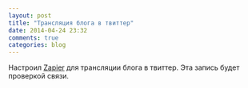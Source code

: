 ```yaml
---
layout: post
title: "Трансляция блога в твиттер"
date: 2014-04-24 23:32
comments: true
categories: blog
---
```

Настроил [Zapier](https://zapier.com) для трансляции блога в твиттер.
Эта запись будет проверкой связи.
